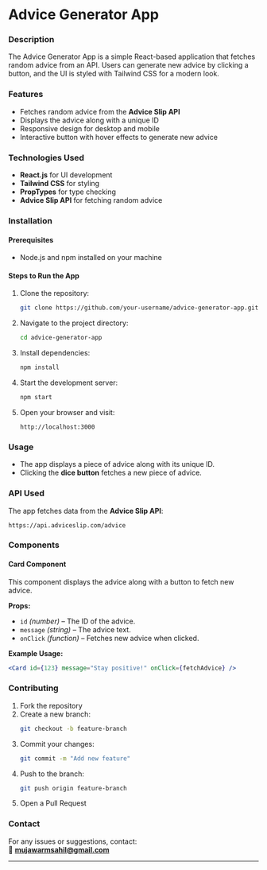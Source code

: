 # Advice Generator App

### Description
The Advice Generator App is a simple React-based application that fetches random advice from an API. Users can generate new advice by clicking a button, and the UI is styled with Tailwind CSS for a modern look.

### Features
- Fetches random advice from the **Advice Slip API**  
- Displays the advice along with a unique ID  
- Responsive design for desktop and mobile  
- Interactive button with hover effects to generate new advice  

### Technologies Used
- **React.js** for UI development  
- **Tailwind CSS** for styling  
- **PropTypes** for type checking  
- **Advice Slip API** for fetching random advice  

### Installation

#### Prerequisites
- Node.js and npm installed on your machine  

#### Steps to Run the App
1. Clone the repository:  
   ```sh
   git clone https://github.com/your-username/advice-generator-app.git
   ```  
2. Navigate to the project directory:  
   ```sh
   cd advice-generator-app
   ```  
3. Install dependencies:  
   ```sh
   npm install
   ```  
4. Start the development server:  
   ```sh
   npm start
   ```  
5. Open your browser and visit:  
   ```
   http://localhost:3000
   ```  

### Usage
- The app displays a piece of advice along with its unique ID.  
- Clicking the **dice button** fetches a new piece of advice.  

### API Used
The app fetches data from the **Advice Slip API**:  
```
https://api.adviceslip.com/advice
```

### Components

#### Card Component
This component displays the advice along with a button to fetch new advice.

**Props:**  
- `id` *(number)* – The ID of the advice.  
- `message` *(string)* – The advice text.  
- `onClick` *(function)* – Fetches new advice when clicked.  

**Example Usage:**  
```jsx
<Card id={123} message="Stay positive!" onClick={fetchAdvice} />
```

### Contributing
1. Fork the repository  
2. Create a new branch:  
   ```sh
   git checkout -b feature-branch
   ```  
3. Commit your changes:  
   ```sh
   git commit -m "Add new feature"
   ```  
4. Push to the branch:  
   ```sh
   git push origin feature-branch
   ```  
5. Open a Pull Request  

### Contact
For any issues or suggestions, contact:  
📧 **mujawarmsahil@gmail.com**  

---

